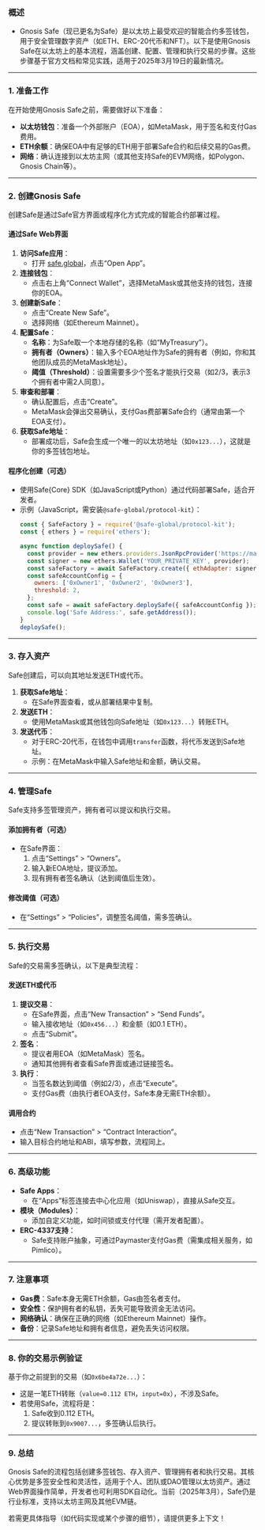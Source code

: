 ### 概述
- Gnosis Safe（现已更名为Safe）是以太坊上最受欢迎的智能合约多签钱包，用于安全管理数字资产（如ETH、ERC-20代币和NFT）。以下是使用Gnosis Safe在以太坊上的基本流程，涵盖创建、配置、管理和执行交易的步骤。这些步骤基于官方文档和常见实践，适用于2025年3月19日的最新情况。

---

### 1. **准备工作**
在开始使用Gnosis Safe之前，需要做好以下准备：
- **以太坊钱包**：准备一个外部账户（EOA），如MetaMask，用于签名和支付Gas费用。
- **ETH余额**：确保EOA中有足够的ETH用于部署Safe合约和后续交易的Gas费。
- **网络**：确认连接到以太坊主网（或其他支持Safe的EVM网络，如Polygon、Gnosis Chain等）。

---

### 2. **创建Gnosis Safe**
创建Safe是通过Safe官方界面或程序化方式完成的智能合约部署过程。

#### **通过Safe Web界面**
1. **访问Safe应用**：
    - 打开 [safe.global](https://safe.global/)，点击“Open App”。
2. **连接钱包**：
    - 点击右上角“Connect Wallet”，选择MetaMask或其他支持的钱包，连接你的EOA。
3. **创建新Safe**：
    - 点击“Create New Safe”。
    - 选择网络（如Ethereum Mainnet）。
4. **配置Safe**：
    - **名称**：为Safe取一个本地存储的名称（如“MyTreasury”）。
    - **拥有者（Owners）**：输入多个EOA地址作为Safe的拥有者（例如，你和其他团队成员的MetaMask地址）。
    - **阈值（Threshold）**：设置需要多少个签名才能执行交易（如2/3，表示3个拥有者中需2人同意）。
5. **审查和部署**：
    - 确认配置后，点击“Create”。
    - MetaMask会弹出交易确认，支付Gas费部署Safe合约（通常由第一个EOA支付）。
6. **获取Safe地址**：
    - 部署成功后，Safe会生成一个唯一的以太坊地址（如`0x123...`），这就是你的多签钱包地址。

#### **程序化创建（可选）**
- 使用Safe{Core} SDK（如JavaScript或Python）通过代码部署Safe，适合开发者。
- 示例（JavaScript，需安装`@safe-global/protocol-kit`）：
  ```javascript
  const { SafeFactory } = require('@safe-global/protocol-kit');
  const { ethers } = require('ethers');

  async function deploySafe() {
    const provider = new ethers.providers.JsonRpcProvider('https://mainnet.infura.io/v3/YOUR_INFURA_KEY');
    const signer = new ethers.Wallet('YOUR_PRIVATE_KEY', provider);
    const safeFactory = await SafeFactory.create({ ethAdapter: signer });
    const safeAccountConfig = {
      owners: ['0xOwner1', '0xOwner2', '0xOwner3'],
      threshold: 2,
    };
    const safe = await safeFactory.deploySafe({ safeAccountConfig });
    console.log('Safe Address:', safe.getAddress());
  }
  deploySafe();
  ```

---

### 3. **存入资产**
Safe创建后，可以向其地址发送ETH或代币。
1. **获取Safe地址**：
    - 在Safe界面查看，或从部署结果中复制。
2. **发送ETH**：
    - 使用MetaMask或其他钱包向Safe地址（如`0x123...`）转账ETH。
3. **发送代币**：
    - 对于ERC-20代币，在钱包中调用`transfer`函数，将代币发送到Safe地址。
    - 示例：在MetaMask中输入Safe地址和金额，确认交易。

---

### 4. **管理Safe**
Safe支持多签管理资产，拥有者可以提议和执行交易。

#### **添加拥有者（可选）**
- 在Safe界面：
    1. 点击“Settings” > “Owners”。
    2. 输入新EOA地址，提议添加。
    3. 现有拥有者签名确认（达到阈值后生效）。

#### **修改阈值（可选）**
- 在“Settings” > “Policies”，调整签名阈值，需多签确认。

---

### 5. **执行交易**
Safe的交易需多签确认，以下是典型流程：

#### **发送ETH或代币**
1. **提议交易**：
    - 在Safe界面，点击“New Transaction” > “Send Funds”。
    - 输入接收地址（如`0x456...`）和金额（如0.1 ETH）。
    - 点击“Submit”。
2. **签名**：
    - 提议者用EOA（如MetaMask）签名。
    - 通知其他拥有者查看Safe界面或通过链接签名。
3. **执行**：
    - 当签名数达到阈值（例如2/3），点击“Execute”。
    - 支付Gas费（由执行者EOA支付，Safe本身无需ETH余额）。

#### **调用合约**
- 点击“New Transaction” > “Contract Interaction”。
- 输入目标合约地址和ABI，填写参数，流程同上。

---

### 6. **高级功能**
- **Safe Apps**：
    - 在“Apps”标签连接去中心化应用（如Uniswap），直接从Safe交互。
- **模块（Modules）**：
    - 添加自定义功能，如时间锁或支付代理（需开发者配置）。
- **ERC-4337支持**：
    - Safe支持账户抽象，可通过Paymaster支付Gas费（需集成相关服务，如Pimlico）。

---

### 7. **注意事项**
- **Gas费**：Safe本身无需ETH余额，Gas由签名者支付。
- **安全性**：保护拥有者的私钥，丢失可能导致资金无法访问。
- **网络确认**：确保在正确的网络（如Ethereum Mainnet）操作。
- **备份**：记录Safe地址和拥有者信息，避免丢失访问权限。

---

### 8. **你的交易示例验证**
基于你之前提到的交易（如`0x6be4a72e...`）：
- 这是一笔ETH转账（`value=0.112 ETH`，`input=0x`），不涉及Safe。
- 若使用Safe，流程将是：
    1. Safe收到0.112 ETH。
    2. 提议转账到`0x9007...`，多签确认后执行。

---

### 9. **总结**
Gnosis Safe的流程包括创建多签钱包、存入资产、管理拥有者和执行交易。其核心优势是多签安全性和灵活性，适用于个人、团队或DAO管理以太坊资产。通过Web界面操作简单，开发者也可利用SDK自动化。当前（2025年3月），Safe仍是行业标准，支持以太坊主网及其他EVM链。

若需更具体指导（如代码实现或某个步骤的细节），请提供更多上下文！